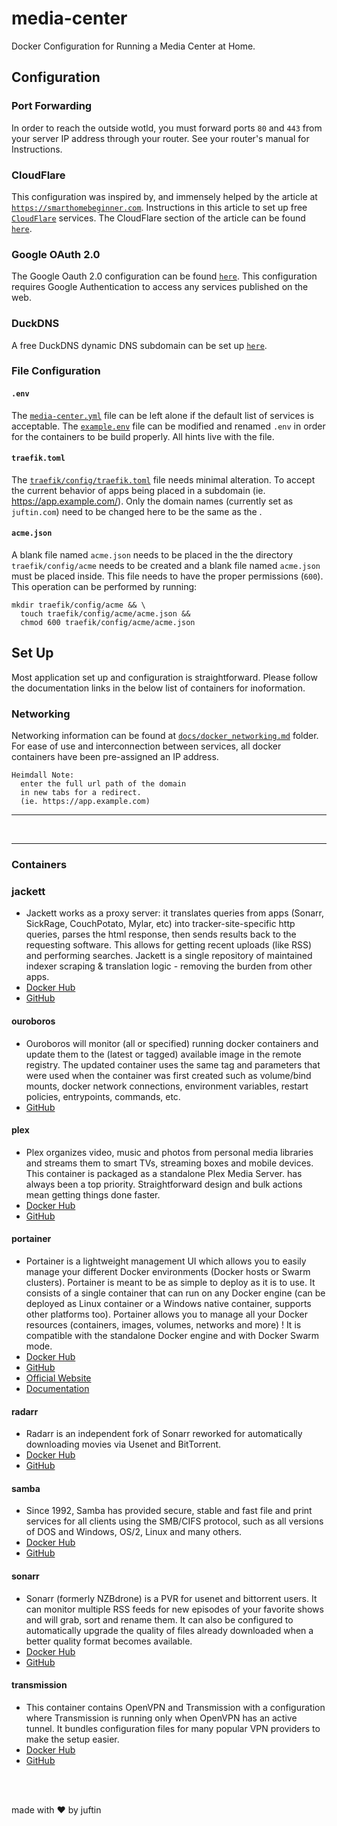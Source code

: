 # media-center

Docker Configuration for Running a Media Center at Home.

## Configuration

### Port Forwarding

In order to reach the outside wotld, you must forward ports `80` and `443` from your server IP address through your router. See your router's manual for Instructions.

### CloudFlare

This configuration was inspired by, and immensely helped by the article at [`https://smarthomebeginner.com`](https://www.smarthomebeginner.com/traefik-reverse-proxy-tutorial-for-docker). Instructions in this article to set up free [`CloudFlare`](https://dash.cloudflare.com/sign-up) services. The CloudFlare section of the article can be found [`here`](https://www.smarthomebeginner.com/traefik-reverse-proxy-tutorial-for-docker/#Dynamic_DNS_or_Your_Own_Domain_Name).

### Google OAuth 2.0

The Google Oauth 2.0 configuration can be found [`here`](https://www.smarthomebeginner.com/google-oauth-with-traefik-docker/#How_do_I_setup_OAuth). This configuration requires Google Authentication to access any services published on the web.

### DuckDNS

A free DuckDNS dynamic DNS subdomain can be set up [`here`]("https://www.duckdns.org/").

### File Configuration

#### `.env`

The [`media-center.yml`](media-center.yml) file can be left alone if the default list of services is acceptable. The [`example.env`](example.env) file can be modified and renamed `.env` in order for the containers to be build properly. All hints live with the file.

#### `traefik.toml`

The [`traefik/config/traefik.toml`](traefik/config/traefik.toml) file needs minimal alteration. To accept the current behavior of apps being placed in a subdomain (ie. <https://app.example.com/>). Only the domain names (currently set as `juftin.com`) need to be changed here to be the same as the .

#### `acme.json`

A blank file named `acme.json` needs to be placed in the the directory `traefik/config/acme` needs to be created and a blank file named `acme.json` must be placed inside. This file needs to have the proper permissions (`600`). This operation can be performed by running:

    mkdir traefik/config/acme && \
      touch traefik/config/acme/acme.json &&
      chmod 600 traefik/config/acme/acme.json

## Set Up

Most application set up and configuration is straightforward. Please follow the documentation links in the below list of containers for inoformation.

### Networking

Networking information can be found at [`docs/docker_networking.md`](docs/docker_networking.md) folder. For ease of use and interconnection between services, all docker containers have been pre-assigned an IP address.

    Heimdall Note:
      enter the full url path of the domain
      in new tabs for a redirect.
      (ie. https://app.example.com)

* * *

<br/>

* * *

### Containers

### jackett

-   Jackett works as a proxy server: it translates queries from apps (Sonarr, SickRage, CouchPotato, Mylar, etc) into tracker-site-specific http queries, parses the html response, then sends results back to the requesting software. This allows for getting recent uploads (like RSS) and performing searches. Jackett is a single repository of maintained indexer scraping & translation logic - removing the burden from other apps.
-   [Docker Hub](https://hub.docker.com/r/linuxserver/jackett/)
-   [GitHub](https://github.com/linuxserver/docker-jackett)

#### ouroboros

-   Ouroboros will monitor (all or specified) running docker containers and update them to the (latest or tagged) available image in the remote registry. The updated container uses the same tag and parameters that were used when the container was first created such as volume/bind mounts, docker network connections, environment variables, restart policies, entrypoints, commands, etc.
-   [GitHub](https://github.com/pyouroboros/ouroboros)

#### plex

-   Plex organizes video, music and photos from personal media libraries and streams them to smart TVs, streaming boxes and mobile devices. This container is packaged as a standalone Plex Media Server. has always been a top priority. Straightforward design and bulk actions mean getting things done faster.
-   [Docker Hub](https://hub.docker.com/r/linuxserver/plex/)
-   [GitHub](https://github.com/linuxserver/docker-plex)

#### portainer

-   Portainer is a lightweight management UI which allows you to easily manage your different Docker environments (Docker hosts or Swarm clusters). Portainer is meant to be as simple to deploy as it is to use. It consists of a single container that can run on any Docker engine (can be deployed as Linux container or a Windows native container, supports other platforms too). Portainer allows you to manage all your Docker resources (containers, images, volumes, networks and more) ! It is compatible with the standalone Docker engine and with Docker Swarm mode.
-   [Docker Hub](https://hub.docker.com/r/portainer/portainer/)
-   [GitHub](https://github.com/portainer/portainer)
-   [Official Website](https://www.portainer.io/)
-   [Documentation](https://portainer.readthedocs.io/en/stable/)

#### radarr

-   Radarr is an independent fork of Sonarr reworked for automatically downloading movies via Usenet and BitTorrent.
-   [Docker Hub](https://hub.docker.com/r/linuxserver/radarr/)
-   [GitHub](https://github.com/linuxserver/docker-radarr)

#### samba

-   Since 1992, Samba has provided secure, stable and fast file and print services for all clients using the SMB/CIFS protocol, such as all versions of DOS and Windows, OS/2, Linux and many others.
-   [Docker Hub](https://hub.docker.com/r/dperson/samba)
-   [GitHub](https://github.com/dperson/samba)

#### sonarr

-   Sonarr (formerly NZBdrone) is a PVR for usenet and bittorrent users. It can monitor multiple RSS feeds for new episodes of your favorite shows and will grab, sort and rename them. It can also be configured to automatically upgrade the quality of files already downloaded when a better quality format becomes available.
-   [Docker Hub](https://hub.docker.com/r/linuxserver/sonarr/)
-   [GitHub](https://github.com/linuxserver/docker-sonarr)

#### transmission

-   This container contains OpenVPN and Transmission with a configuration where Transmission is running only when OpenVPN has an active tunnel. It bundles configuration files for many popular VPN providers to make the setup easier.
-   [Docker Hub](https://hub.docker.com/r/haugene/transmission-openvpn)
-   [GitHub](https://github.com/haugene/docker-transmission-openvpn)

<br/>
<br/>

made with ❤️ by juftin

